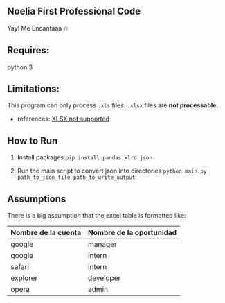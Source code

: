 ## Noelia First Professional Code

Yay! Me Encantaaa :fire:
## Requires:

python 3

## Limitations:

This program can only process `.xls` files. `.xlsx` files are __not processable__. 

- references: [XLSX not supported](https://stackoverflow.com/questions/65254535/xlrd-biffh-xlrderror-excel-xlsx-file-not-supported)

## How to Run

1. Install packages `pip install pandas xlrd json`

2. Run the main script to convert json into directories `python main.py path_to_json_file path_to_write_output`

## Assumptions

There is a big assumption that the excel table is formatted like:

| Nombre de la cuenta | Nombre de la oportunidad | 
|----------|---------------|
| google   | manager       | 
| google   | intern        |
| safari   | intern        |
| explorer | developer     |
| opera    | admin         |